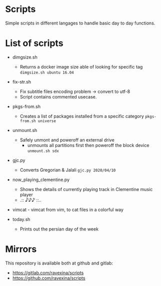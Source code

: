 # Scripts
Simple scripts in different langages to handle basic day to day functions.

# List of scripts

- dimgsize.sh
    - Returns a docker image size able of looking for specific tag
    `dimgsize.sh ubuntu 16.04`
- fix-str.sh
    - Fix subtitle files encoding problem -> convert to utf-8
    - Script contains commented usecase.
- pkgs-from.sh
    - Creates a list of packages installed from a specific category
        `pkgs-from.sh universe`
- unmount.sh
    - Safely unmont and poweroff an external drive
        - unmounts all partitions first then poweroff the block device
        `unmount.sh sdx`
- gjc.py
    - Converts Gregorian & Jalali
        `gjc.py 2020/04/10`

- now_playing_clementine.py
    - Shows the details of currently playing track in Clementine music player
    - .:: ♪♪♪ ::..

- vimcat
        - vimcat from vim, to cat files in a colorful way

- today.sh
    - Prints out the persian day of the week


# Mirrors

This repository is available both at github and gitlab:

- https://gitlab.com/ravexina/scripts
- https://github.com/ravexina/scripts
